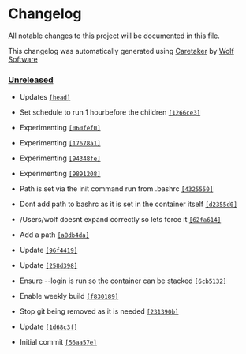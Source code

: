 # Changelog

All notable changes to this project will be documented in this file.


This changelog was automatically generated using [Caretaker](https://github.com/DevelopersToolbox/caretaker) by [Wolf Software](https://github.com/WolfSoftware)

### [Unreleased](https://github.com/DockerToolbox/anyenv/commits/master)

- Updates [`[head]`](https://github.com/DockerToolbox/anyenv/commit/)

- Set schedule to run 1 hourbefore the children [`[1266ce3]`](https://github.com/DockerToolbox/anyenv/commit/1266ce3527bd3e88c62036b0f70b33657fa84eb1)

- Experimenting [`[060fef0]`](https://github.com/DockerToolbox/anyenv/commit/060fef08fcde0866fd721aced69a3f7f698a56cd)

- Experimenting [`[17678a1]`](https://github.com/DockerToolbox/anyenv/commit/17678a17b79748b9bc5b998f4d7cc4a507f9eaba)

- Experimenting [`[94348fe]`](https://github.com/DockerToolbox/anyenv/commit/94348fe51f37e23fe6511fe9a0683980ae55164c)

- Experimenting [`[9891208]`](https://github.com/DockerToolbox/anyenv/commit/9891208f7f2337f12f8aed6eae93a704b3a442d8)

- Path is set via the init command run from .bashrc [`[4325550]`](https://github.com/DockerToolbox/anyenv/commit/43255503f34e65c02a900a4bdc6b4f323c3c9e61)

- Dont add path to bashrc as it is set in the container itself [`[d2355d0]`](https://github.com/DockerToolbox/anyenv/commit/d2355d035e52abc920509c4221976d32d22b1cc0)

- /Users/wolf doesnt expand correctly so lets force it [`[62fa614]`](https://github.com/DockerToolbox/anyenv/commit/62fa61499bbb18ab8990bc030479e6c807d24168)

- Add a path [`[a8db4da]`](https://github.com/DockerToolbox/anyenv/commit/a8db4da05d6aa279e92e08b36a92749bf44f7aed)

- Update [`[96f4419]`](https://github.com/DockerToolbox/anyenv/commit/96f4419fb46405be83f24315785890b51ccb9c6e)

- Update [`[258d398]`](https://github.com/DockerToolbox/anyenv/commit/258d398588a3167bd2cda21b315dc465504ac9a7)

- Ensure --login is run so the container can be stacked [`[6cb5132]`](https://github.com/DockerToolbox/anyenv/commit/6cb5132447c32436b300286686a6d8a49a095551)

- Enable weekly build [`[f830189]`](https://github.com/DockerToolbox/anyenv/commit/f830189383c81146ec373961a0262728bb92cc7d)

- Stop git being removed as it is needed [`[231390b]`](https://github.com/DockerToolbox/anyenv/commit/231390b0253c4d08ae0bb523f04644a05c1a0d06)

- Update [`[1d68c3f]`](https://github.com/DockerToolbox/anyenv/commit/1d68c3f0038634e41bd75b1792d2a676156cd8e9)

- Initial commit [`[56aa57e]`](https://github.com/DockerToolbox/anyenv/commit/56aa57e05bab64bc7ff98ee08cca1620a7918e4a)

